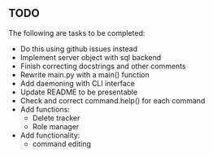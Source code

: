 ## TODO

The following are tasks to be completed:
  - Do this using github issues instead
  - Implement server object with sql backend
  - Finish correcting docstrings and other comments
  - Rewrite main.py with a main() function
  - Add daemoning with CLI interface
  - Update README to be presentable
  - Check and correct command.help() for each command
  - Add functions:
    - Delete tracker
    - Role manager
  - Add functionality:
    - command editing

